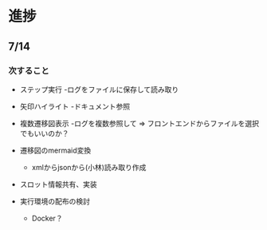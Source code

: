 # 進捗

## 7/14
### 次すること
- ステップ実行
    -ログをファイルに保存して読み取り

- 矢印ハイライト
    -ドキュメント参照

- 複数遷移図表示
    -ログを複数参照して ⇒ フロントエンドからファイルを選択でもいいのか？

- 遷移図のmermaid変換
    - xmlからjsonから(小林)読み取り作成

- スロット情報共有、実装
- 実行環境の配布の検討
    - Docker？